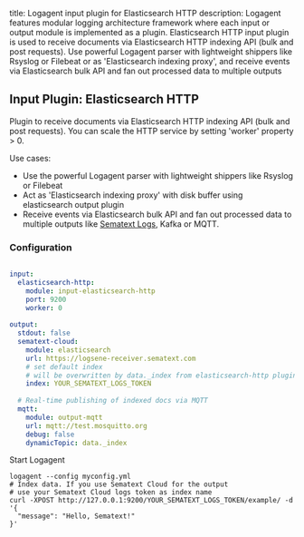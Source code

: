 title: Logagent input plugin for Elasticsearch HTTP 
description: Logagent features modular logging architecture framework where each input or output module is implemented as a plugin. Elasticsearch HTTP input plugin is used to receive documents via Elasticsearch HTTP indexing API (bulk and post requests). Use powerful Logagent parser with lightweight shippers like Rsyslog or Filebeat or as 'Elasticsearch indexing proxy', and receive events via Elasticsearch bulk API and fan out processed data to multiple outputs 

## Input Plugin: Elasticsearch HTTP

Plugin to receive documents via Elasticsearch HTTP indexing API (bulk and post requests). You can scale the HTTP service by setting 'worker' property > 0. 

Use cases: 

- Use the powerful Logagent parser with lightweight shippers like Rsyslog or Filebeat
- Act as 'Elasticsearch indexing proxy' with disk buffer using elasticsearch output plugin
- Receive events via Elasticsearch bulk API and fan out processed data to multiple outputs like [Sematext Logs](https://sematext.com/logsene), Kafka or MQTT. 

### Configuration

```yaml

input:
  elasticsearch-http:
    module: input-elasticsearch-http
    port: 9200
    worker: 0
      
output: 
  stdout: false
  sematext-cloud:
    module: elasticsearch
    url: https://logsene-receiver.sematext.com
    # set default index
    # will be overwritten by data._index from elasticsearch-http plugin
    index: YOUR_SEMATEXT_LOGS_TOKEN
  
  # Real-time publishing of indexed docs via MQTT
  mqtt:
    module: output-mqtt
    url: mqtt://test.mosquitto.org
    debug: false
    dynamicTopic: data._index

```

Start Logagent

```
logagent --config myconfig.yml
# Index data. If you use Sematext Cloud for the output
# use your Sematext Cloud logs token as index name 
curl -XPOST http://127.0.0.1:9200/YOUR_SEMATEXT_LOGS_TOKEN/example/ -d '{
  "message": "Hello, Sematext!"
}'
```

